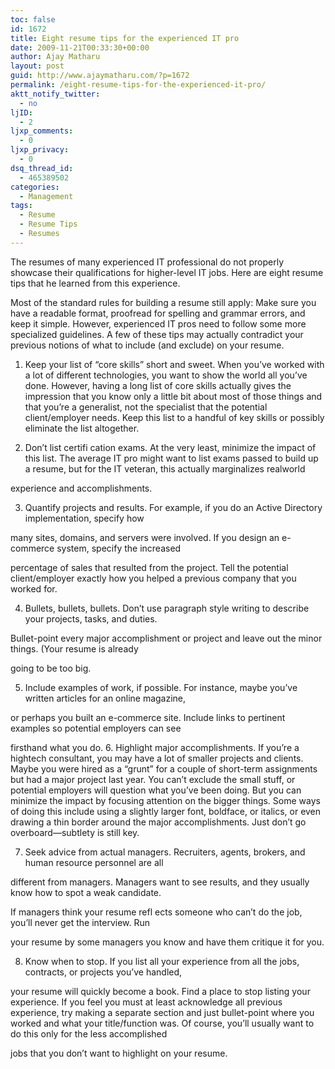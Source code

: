 ```yaml
---
toc: false
id: 1672
title: Eight resume tips for the experienced IT pro
date: 2009-11-21T00:33:30+00:00
author: Ajay Matharu
layout: post
guid: http://www.ajaymatharu.com/?p=1672
permalink: /eight-resume-tips-for-the-experienced-it-pro/
aktt_notify_twitter:
  - no
ljID:
  - 2
ljxp_comments:
  - 0
ljxp_privacy:
  - 0
dsq_thread_id:
  - 465389502
categories:
  - Management
tags:
  - Resume
  - Resume Tips
  - Resumes
---
```

The resumes of many experienced IT professional do not properly showcase their qualifications for higher-level IT jobs. Here are eight resume tips that he learned from this experience. 

Most of the standard rules for building a resume still apply: Make sure you have a readable format, proofread for spelling and grammar errors, and keep it simple. However, experienced IT pros need to follow some more specialized guidelines. A few of these tips may actually contradict your previous notions of what to include (and exclude) on your resume.

1. Keep your list of “core skills” short and sweet. When you’ve worked with a lot of different technologies, you want to show the world all you’ve done. However, having a long list of core skills actually gives the impression that you know only a little bit about most of those things and that you’re a generalist, not the specialist that the potential client/employer needs. Keep this list to a handful of key skills or possibly eliminate the list altogether.

2. Don’t list certifi cation exams. At the very least, minimize the impact of this list. The average IT pro might want to list exams passed to build up a resume, but for the IT veteran, this actually marginalizes realworld
  
experience and accomplishments.

3. Quantify projects and results. For example, if you do an Active Directory implementation, specify how
  
many sites, domains, and servers were involved. If you design an e-commerce system, specify the increased
  
percentage of sales that resulted from the project. Tell the potential client/employer exactly how you helped a previous company that you worked for.

4. Bullets, bullets, bullets. Don’t use paragraph style writing to describe your projects, tasks, and duties.
  
Bullet-point every major accomplishment or project and leave out the minor things. (Your resume is already
  
going to be too big.

5. Include examples of work, if possible. For instance, maybe you’ve written articles for an online magazine,
  
or perhaps you built an e-commerce site. Include links to pertinent examples so potential employers can see
  
firsthand what you do. 6. Highlight major accomplishments. If you’re a hightech consultant, you may have a lot of smaller projects and clients. Maybe you were hired as a “grunt” for a couple of short-term assignments but had a major project last year. You can’t exclude the small stuff, or potential employers will question what you’ve been doing. But you can minimize the impact by focusing attention on the bigger things. Some ways of doing this include using a slightly larger font, boldface, or italics, or even drawing a thin border around the major accomplishments. Just don’t go overboard—subtlety is still key.

7. Seek advice from actual managers. Recruiters, agents, brokers, and human resource personnel are all
  
different from managers. Managers want to see results, and they usually know how to spot a weak candidate.
  
If managers think your resume refl ects someone who can’t do the job, you’ll never get the interview. Run
  
your resume by some managers you know and have them critique it for you.

8. Know when to stop. If you list all your experience from all the jobs, contracts, or projects you’ve handled,
  
your resume will quickly become a book. Find a place to stop listing your experience. If you feel you must at least acknowledge all previous experience, try making a separate section and just bullet-point where you worked and what your title/function was. Of course, you’ll usually want to do this only for the less accomplished
  
jobs that you don’t want to highlight on your resume.
